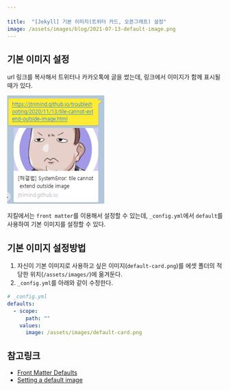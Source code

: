 ```yaml
---

title:  "[Jekyll] 기본 이미지(트위터 카드, 오픈그래프) 설정"
image: /assets/images/blog/2021-07-13-default-image.png
---
```


## 기본 이미지 설정

url 링크를 복사해서 트위터나 카카오톡에 글을 썼는데, 링크에서 이미지가 함께 표시될 때가 있다.

![기본 이미지 예시](/assets/images/blog/2021-07-13-default-image.png)

지킬에서는 `front matter`를 이용해서 설정할 수 있는데, `_config.yml`에서 `default`를 사용하여 기본 이미지를 설정할 수 있다.

## 기본 이미지 설정방법

1. 자신이 기본 이미지로 사용하고 싶은 이미지(`default-card.png`)를 에셋 폴더의 적당한 위치(`/assets/images/`)에 옮겨둔다.
2. `_config.yml`를 아래와 같이 수정한다.

```yml
# _config.yml
defaults:
  - scope:
      path: ""
    values:
      image: /assets/images/default-card.png
```

## 참고링크
- [Front Matter Defaults](https://jekyllrb.com/docs/configuration/front-matter-defaults/)
- [Setting a default image](https://github.com/jekyll/jekyll-seo-tag/blob/master/docs/advanced-usage.md#setting-a-default-image)
